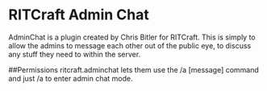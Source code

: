 RITCraft Admin Chat
===========


AdminChat is a plugin created by Chris Bitler for RITCraft.
This is simply to allow the admins to message each other out of the public eye, to discuss any stuff they need to within the server.


##Permissions
ritcraft.adminchat lets them use the /a [message] command and just /a to enter admin chat mode.